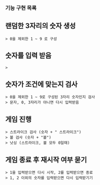 ### 기능 구현 목록

## 랜덤한 3자리의 숫자 생성
    > 0을 제외한 1 ~ 9 로 구성

## 숫자를 입력 받음
    >

## 숫자가 조건에 맞는지 검사
    > 0을 제외한 1 ~ 9로 구성된 3자리 숫자인지 검사
    > 문자, 0, 3자리가 아니면 다시 입력받음

##  게임 진행
    > 스트라이크 검사 (숫자 + " 스트라이크")
    > 볼 검사 (숫자 + "볼")
    > 낫싱 (스트라이크, 볼 모두 0일때)

## 게임 종료 후 재시작 여부 묻기
    > 1을 입력받으면 다시 시작, 2를 입력받으면 종료
    > 1, 2 이외의 숫자를 입력받으면 다시 입력받기기